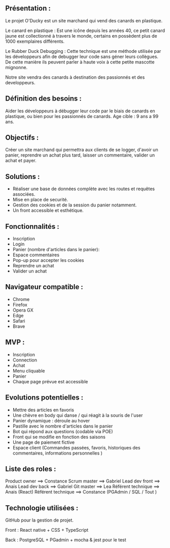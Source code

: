 ## Présentation :

Le projet O'Ducky est un site marchand qui vend des canards en plastique.

Le canard en plastique : Est une icône depuis les années 40, ce petit canard jaune est collectionné à travers le monde, certains en possèdent plus de 1000 exemplaires différents.

Le Rubber Duck Debugging : Cette technique est une méthode utilisée par les développeurs afin de debugger leur code sans géner leurs collègues. De cette manière ils peuvent parler à haute voix à cette petite mascotte mignonne. 

Notre site vendra des canards à destination des passionnés et des developpeurs.


## Définition des besoins : 

Aider les développeurs à débugger leur code par le biais de canards en plastique, ou bien pour les passionnés de canards.
Age cible : 9 ans a 99 ans. 


## Objectifs : 

Créer un site marchand qui permettra aux clients de se logger, d'avoir un panier, reprendre un achat plus tard, laisser un commentaire,  valider un achat et payer.


## Solutions : 

- Réaliser une base de données complète avec les routes et requêtes associées. 
- Mise en place de securité.
- Gestion des cookies et de la session du panier notamment. 
- Un front accessible et esthétique. 



## Fonctionnalités :

- Inscription
- Login
- Panier (nombre d'articles dans le panier): 
- Espace commentaires
- Pop-up pour accepter les cookies
- Reprendre un achat
- Valider un achat


## Navigateur compatible : 

- Chrome 
- Firefox 
- Opera GX 
- Edge 
- Safari 
- Brave


## MVP : 

- Inscription
- Connection
- Achat
- Menu cliquable
- Panier
- Chaque page prévue est accessible


## Evolutions potentielles : 

- Mettre des articles en favoris
- Une chèvre en body qui danse / qui réagit à la souris de l'user
- Panier dynamique : déroule au hover
- Pastille avec le nombre d'articles dans le panier
- Bot qui répond aux questions (codable via POE) 
- Front qui se modifie en fonction des saisons 
- Une page de paiement fictive
- Espace client (Commandes passées, favoris, historiques des commentaires, informations personnelles )

## Liste des roles : 

Product owner      ==> Constance
Scrum master       ==> Gabriel 
Lead dev front     ==> Anais
Lead dev back      ==> Gabriel
Git master         ==> Lea
Référent technique ==> Anais (React)
Référent technique ==> Constance (PGAdmin / SQL / Tout )


##	Technologie utilisées :

GitHub pour la gestion de projet.  

Front : React native + CSS + TypeScript 

Back : PostgreSQL + PGadmin + mocha & jest pour le test